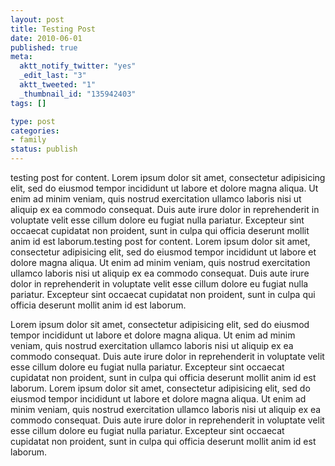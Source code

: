 ```yaml
--- 
layout: post
title: Testing Post
date: 2010-06-01
published: true
meta: 
  aktt_notify_twitter: "yes"
  _edit_last: "3"
  aktt_tweeted: "1"
  _thumbnail_id: "135942403"
tags: []

type: post
categories: 
- family
status: publish
---
```

testing post for content. Lorem ipsum dolor sit amet, consectetur adipisicing elit, sed do eiusmod  tempor incididunt ut labore et dolore magna aliqua. Ut enim ad minim  veniam, quis nostrud exercitation ullamco laboris nisi ut aliquip ex ea  commodo consequat. Duis aute irure dolor in reprehenderit in voluptate  velit esse cillum dolore eu fugiat nulla pariatur. Excepteur sint  occaecat cupidatat non proident, sunt in culpa qui officia deserunt  mollit anim id est laborum.testing post for content. Lorem ipsum dolor sit amet, consectetur  adipisicing elit, sed do eiusmod  tempor incididunt ut labore et dolore  magna aliqua. Ut enim ad minim  veniam, quis nostrud exercitation  ullamco laboris nisi ut aliquip ex ea  commodo consequat. Duis aute  irure dolor in reprehenderit in voluptate  velit esse cillum dolore eu  fugiat nulla pariatur. Excepteur sint  occaecat cupidatat non proident,  sunt in culpa qui officia deserunt  mollit anim id est laborum.

Lorem ipsum dolor sit amet, consectetur adipisicing elit, sed do eiusmod  tempor incididunt ut labore et dolore magna aliqua. Ut enim ad minim  veniam, quis nostrud exercitation ullamco laboris nisi ut aliquip ex ea  commodo consequat. Duis aute irure dolor in reprehenderit in voluptate  velit esse cillum dolore eu fugiat nulla pariatur. Excepteur sint  occaecat cupidatat non proident, sunt in culpa qui officia deserunt  mollit anim id est laborum. Lorem ipsum dolor sit amet, consectetur adipisicing elit, sed do eiusmod  tempor incididunt ut labore et dolore magna aliqua. Ut enim ad minim  veniam, quis nostrud exercitation ullamco laboris nisi ut aliquip ex ea  commodo consequat. Duis aute irure dolor in reprehenderit in voluptate  velit esse cillum dolore eu fugiat nulla pariatur. Excepteur sint  occaecat cupidatat non proident, sunt in culpa qui officia deserunt  mollit anim id est laborum.
